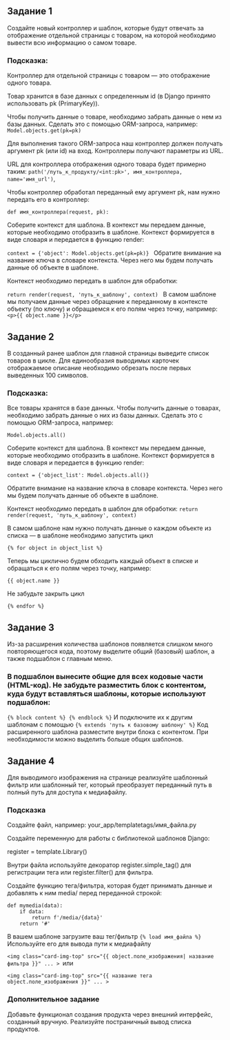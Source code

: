 ## Задание 1
Создайте новый контроллер и шаблон, которые будут отвечать за отображение отдельной страницы с товаром, на которой необходимо вывести всю информацию о самом товаре.
### Подсказка:
  Контроллер для отдельной страницы с товаром — это отображение одного товара.

  Товар хранится в базе данных с определенным id (в Django принято использовать pk (PrimaryKey)).

Чтобы получить данные о товаре, необходимо забрать данные о нем из базы данных. Сделать это с помощью ORM-запроса, например: 
`Model.objects.get(pk=pk)`

Для выполнения такого ORM-запроса наш контроллер должен получать аргумент pk (или id) на вход. Контроллеры получают параметры из URL.

URL для контроллера отображения одного товара будет примерно таким: 
`path('/путь_к_продукту/<int:pk>', имя_контроллера, name='имя_url')`,

Чтобы контроллер обработал переданный ему аргумент pk, нам нужно передать его в контроллер:

`def имя_контроллера(request, pk):`

Соберите контекст для шаблона. В контекст мы передаем данные, которые необходимо отобразить в шаблоне. Контекст формируется в виде словаря и передается в функцию render:

`context = {'object': Model.objects.get(pk=pk)}
`
Обратите внимание на название ключа в словаре контекста. Через него мы будем получать данные об объекте в шаблоне.

Контекст необходимо передать в шаблон для обработки:

`return render(request, 'путь_к_шаблону', context)
`
В самом шаблоне мы получаем данные через обращение к переданному в контексте объекту (по ключу) и обращаемся к его полям через точку, например: 
`<p>{{ object.name }}</p>`

## Задание 2
В созданный ранее шаблон для главной страницы выведите список товаров в цикле. Для единообразия выводимых карточек отображаемое описание необходимо обрезать после первых выведенных 100 символов.
### Подсказка:
  Все товары хранятся в базе данных. Чтобы получить данные о товарах, необходимо забрать данные о них из базы данных. Сделать это с помощью ORM-запроса, например:

`Model.objects.all()`

Соберите контекст для шаблона. В контекст мы передаем данные, которые необходимо отобразить в шаблоне. Контекст формируется в виде словаря и передается в функцию render:

`context = {'object_list': Model.objects.all()}`

Обратите внимание на название ключа в словаре контекста. Через него мы будем получать данные об объекте в шаблоне.

Контекст необходимо передать в шаблон для обработки: `return render(request, 'путь_к_шаблону', context)`

В самом шаблоне нам нужно получать данные о каждом объекте из списка — в шаблоне необходимо запустить цикл

`{% for object in object_list %}`

Теперь мы циклично будем обходить каждый объект в списке и обращаться к его полям через точку, например:

`{{ object.name }}`

Не забудьте закрыть цикл

`{% endfor %}`

## Задание 3
Из-за расширения количества шаблонов появляется слишком много повторяющегося кода, поэтому выделите общий (базовый) шаблон, а также подшаблон с главным меню.
### В подшаблон вынесите общие для всех кодовые части (HTML-код). Не забудьте разместить блок с контентом, куда будут вставляться шаблоны, которые используют подшаблон:
`
{% block content %}
{% endblock %}
`
И подключите их к другим шаблонам с помощью
`{% extends 'путь к базовому шаблону' %}`
Код расширенного шаблона разместите внутри блока с контентом.
При необходимости можно выделить больше общих шаблонов.

## Задание 4
Для выводимого изображения на странице реализуйте шаблонный фильтр или шаблонный тег, который преобразует переданный путь в полный путь для доступа к медиафайлу.

### Подсказка
Создайте файл, например: 
your_app/templatetags/имя_файла.py

Создайте переменную для работы с библиотекой шаблонов Django:

register = template.Library()

Внутри файла используйте декоратор 
register.simple_tag()
 для регистрации тега или 
register.filter()
 для фильтра.

Создайте функцию тега/фильтра, которая будет принимать данные и добавлять к ним 
media/
 перед переданной строкой:

```
def mymedia(data):
    if data:
        return f'/media/{data}'
    return '#'
```

В вашем шаблоне загрузите ваш тег/фильтр 
`{% load имя_файла %}
`
Используйте его для вывода пути к медиафайлу

`<img class="card-img-top" src="{{ object.поле_изображения| название фильтра }}" ... >
`или

`<img class="card-img-top" src="{{ название тега object.поле_изображения }}" ... >
` 

### Дополнительное задание
Добавьте функционал создания продукта через внешний интерфейс, созданный вручную.
Реализуйте постраничный вывод списка продуктов.











